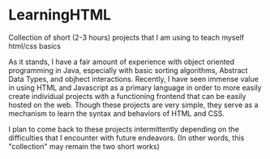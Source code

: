 # LearningHTML
Collection of short (2-3 hours) projects that I am using to teach myself html/css basics


As it stands, I have a fair amount of experience with object oriented programming in Java, especially with basic sorting algorithms, Abstract Data Types, and objhect interactions. Recently, I have seen immense value in using HTML and Javascript as a primary language in order to more easily create individual projects with a functioning frontend that can be easily hosted on the web. Though these projects are very simple, they serve as a mechanism to learn the syntax and behaviors of HTML and CSS. 

I plan to come back to these projects intermittently depending on the difficulties that I encounter with future endeavors. (In other words, this "collection" may remain the two short works)
